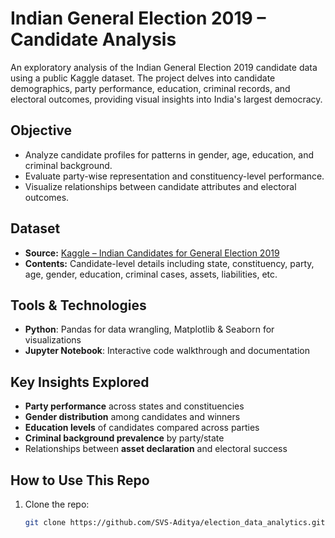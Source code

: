 #  Indian General Election 2019 – Candidate Analysis

An exploratory analysis of the Indian General Election 2019 candidate data using a public Kaggle dataset. The project delves into candidate demographics, party performance, education, criminal records, and electoral outcomes, providing visual insights into India's largest democracy.

##  Objective
- Analyze candidate profiles for patterns in gender, age, education, and criminal background.
- Evaluate party-wise representation and constituency-level performance.
- Visualize relationships between candidate attributes and electoral outcomes.

##  Dataset
- **Source:** [Kaggle – Indian Candidates for General Election 2019](https://www.kaggle.com/datasets/prakrutchauhan/indian-candidates-for-general-election-2019)
- **Contents:** Candidate-level details including state, constituency, party, age, gender, education, criminal cases, assets, liabilities, etc.

##  Tools & Technologies
- **Python**: Pandas for data wrangling, Matplotlib & Seaborn for visualizations
- **Jupyter Notebook**: Interactive code walkthrough and documentation

##  Key Insights Explored
- **Party performance** across states and constituencies
- **Gender distribution** among candidates and winners
- **Education levels** of candidates compared across parties
- **Criminal background prevalence** by party/state
- Relationships between **asset declaration** and electoral success


##  How to Use This Repo
1. Clone the repo:
   ```bash
   git clone https://github.com/SVS-Aditya/election_data_analytics.git

